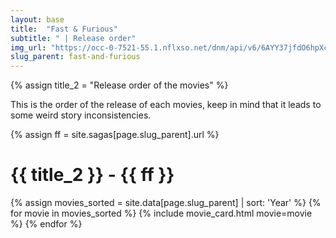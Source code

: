```yaml
---
layout: base
title:  "Fast & Furious"
subtitle: " | Release order"
img_url: "https://occ-0-7521-55.1.nflxso.net/dnm/api/v6/6AYY37jfdO6hpXcMjf9Yu5cnmO0/AAAABWq3Mo-U-cz-SHWzEM71fjR23KYrATFvxrH-oq-LsMIdznV9_d54ZhSCeA-qEHPI5otQBCML6cYjaT4qHiSxu4ALu1-DgsTc9iFu.jpg?r=472"
slug_parent: fast-and-furious
---
```

{% assign title_2 = "Release order of the movies" %}

This is the order of the release of each movies, keep in mind that it leads to some weird story inconsistencies.

{% assign ff = site.sagas[page.slug_parent].url %}
# {{ title_2 }} - {{ ff }}



{% assign movies_sorted = site.data[page.slug_parent] | sort: 'Year' %}
{% for movie in movies_sorted %}
{% include movie_card.html movie=movie %}
{% endfor %}